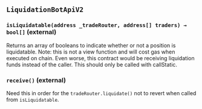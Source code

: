 ## `LiquidationBotApiV2`






### `isLiquidatable(address _tradeRouter, address[] traders) → bool[]` (external)

Returns an array of booleans to indicate whether or not a position is
        liquidatable.
        Note: this is not a view function and will cost gas when executed on chain.
        Even worse, this contract would be receiving liquidation funds instead of
        the caller.
        This should only be called with callStatic.




### `receive()` (external)



Need this in order for the `tradeRouter.liquidate()` not to revert when called from `isLiquidatable`.





